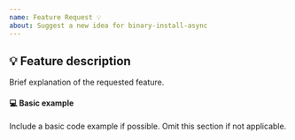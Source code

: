 ```yaml
---
name: Feature Request 💡
about: Suggest a new idea for binary-install-async
---
```


## 💡 Feature description
Brief explanation of the requested feature.

#### 💻 Basic example
Include a basic code example if possible. Omit this section if not applicable.
